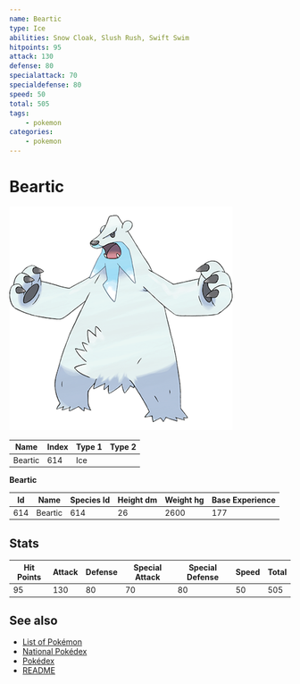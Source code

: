 ```yaml
---
name: Beartic
type: Ice
abilities: Snow Cloak, Slush Rush, Swift Swim
hitpoints: 95
attack: 130
defense: 80
specialattack: 70
specialdefense: 80
speed: 50
total: 505
tags:
    - pokemon
categories:
    - pokemon
---
```


# Beartic


![Beartic](images/614.png)

| **Name** | **Index** | **Type 1** | **Type 2** |
|----|----|----|----|
| Beartic | 614 | Ice  |  |

**Beartic** 




| **Id** | **Name** | **Species Id** | **Height dm** | **Weight hg** | **Base Experience** |
|--------|----------|----------------|------------|------------|---------------------|
| 614 | Beartic | 614 | 26 | 2600 | 177 |



## Stats

| **Hit Points** | **Attack** | **Defense** | **Special Attack** | **Special Defense** | **Speed** | **Total** |
|----------------|------------|-------------|--------------------|---------------------|-----------|-----------|
| 95 | 130 | 80 | 70 | 80 | 50 | 505 |

## See also

- [List of Pokémon](../pokemon.md)
- [National Pokédex](../national_pokedex.md)
- [Pokédex](../pokedex.md)
- [README](../README.md)

